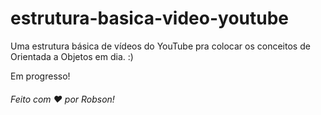 # estrutura-basica-video-youtube
Uma estrutura básica de vídeos do YouTube pra colocar os conceitos de Orientada a Objetos em dia. :)

Em progresso!

<h6>Feito com ♥ por Robson!</h6>
